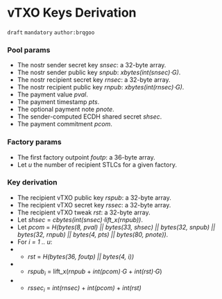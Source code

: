 vTXO Keys Derivation
======
`draft` `mandatory` `author:brqgoo`


### Pool params
 - The nostr sender secret key _snsec_: a 32-byte array.
 - The nostr sender public key _snpub_: _xbytes(int(snsec)⋅G)_.
 - The nostr recipient secret key _rnsec_: a 32-byte array.
 - The nostr recipient public key _rnpub_: _xbytes(int(rnsec)⋅G)_.
 - The payment value _pval_.
 - The payment timestamp _pts_.
 - The optional payment note _pnote_.
 - The sender-computed ECDH shared secret _shsec_.
 - The payment commitment _pcom_.

### Factory params
 - The first factory outpoint _foutp_: a 36-byte array.
 - Let _u_ the number of recipient STLCs for a given factory.

### Key derivation
 - The recipient vTXO public key _rspub_: a 32-byte array.
 - The recipient vTXO secret key _rssec_: a 32-byte array.
 - The recipient vTXO tweak _rst_: a 32-byte array.
 - Let _shsec_ = _cbytes(int(snsec)⋅lift_x(rnpub))_.
 - Let _pcom_ = _H(bytes(8, pval) || bytes(33, shsec) || bytes(32, snpub) || bytes(32, rnpub) || bytes(4, pts)  || bytes(80, pnote))_.
 -  For _i = 1 .. u_:
 - - _rst_ = _H(bytes(36, foutp) || bytes(4, i))_
 - - _rspub<sub>i</sub>_ = lift_x(_rnpub_ + _int(pcom)⋅G_ + _int(rst)⋅G_)
 - - _rssec<sub>i</sub>_ = _int(rnsec)_ + _int(pcom)_ + _int(rst)_
